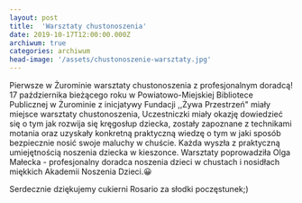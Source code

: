 ```yaml
---
layout: post
title:  'Warsztaty chustonoszenia'
date: 2019-10-17T12:00:00.000Z
archiwum: true
categories: archiwum
head-image: '/assets/chustonoszenie-warsztaty.jpg'
---
```

Pierwsze w Żurominie warsztaty chustonoszenia z profesjonalnym doradcą! 17 października bieżącego roku w Powiatowo-Miejskiej Bibliotece Publicznej w Żurominie z inicjatywy Fundacji ,,Żywa Przestrzeń" miały miejsce warsztaty chustonoszenia, Uczestniczki miały okazję dowiedzieć się o tym jak rozwija się kręgosłup dziecka, zostały zapoznane z technikami motania oraz uzyskały konkretną praktyczną wiedzę o tym w jaki sposób bezpiecznie nosić swoje maluchy w chuście. Każda wyszła z praktyczną umiejętnością noszenia dziecka w kieszonce. Warsztaty poprowadziła Olga Małecka - profesjonalny doradca noszenia dzieci w chustach i nosidłach miękkich Akademii Noszenia Dzieci.😀

Serdecznie dziękujemy cukierni Rosario za słodki poczęstunek;)
